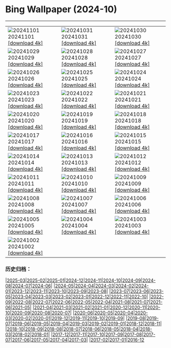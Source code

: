 # Bing Wallpaper (2024-10)
**************

<table><tr><td><img class="wallpaper" src="https://www.bing.com/th?id=OHR.VineyardsBlackForestFall_DE-DE2832375252_1920x1080.jpg" alt="20241101"> 20241101 <a class="wallpaper_link" href="https://www.bing.com/th?id=OHR.VineyardsBlackForestFall_DE-DE2832375252_UHD.jpg">[download 4k]</a></td><td><img class="wallpaper" src="https://www.bing.com/th?id=OHR.GargoyleParis_DE-DE9566321250_1920x1080.jpg" alt="20241031"> 20241031 <a class="wallpaper_link" href="https://www.bing.com/th?id=OHR.GargoyleParis_DE-DE9566321250_UHD.jpg">[download 4k]</a></td><td><img class="wallpaper" src="https://www.bing.com/th?id=OHR.HauntedEdinburgh_DE-DE5335021616_1920x1080.jpg" alt="20241030"> 20241030 <a class="wallpaper_link" href="https://www.bing.com/th?id=OHR.HauntedEdinburgh_DE-DE5335021616_UHD.jpg">[download 4k]</a></td></tr><tr><td><img class="wallpaper" src="https://www.bing.com/th?id=OHR.GreatOwl_DE-DE5072344548_1920x1080.jpg" alt="20241029"> 20241029 <a class="wallpaper_link" href="https://www.bing.com/th?id=OHR.GreatOwl_DE-DE5072344548_UHD.jpg">[download 4k]</a></td><td><img class="wallpaper" src="https://www.bing.com/th?id=OHR.PumpkinMist_DE-DE2695575540_1920x1080.jpg" alt="20241028"> 20241028 <a class="wallpaper_link" href="https://www.bing.com/th?id=OHR.PumpkinMist_DE-DE2695575540_UHD.jpg">[download 4k]</a></td><td><img class="wallpaper" src="https://www.bing.com/th?id=OHR.PolarBearHug_DE-DE3605401727_1920x1080.jpg" alt="20241027"> 20241027 <a class="wallpaper_link" href="https://www.bing.com/th?id=OHR.PolarBearHug_DE-DE3605401727_UHD.jpg">[download 4k]</a></td></tr><tr><td><img class="wallpaper" src="https://www.bing.com/th?id=OHR.GhostForest_DE-DE7650231907_1920x1080.jpg" alt="20241026"> 20241026 <a class="wallpaper_link" href="https://www.bing.com/th?id=OHR.GhostForest_DE-DE7650231907_UHD.jpg">[download 4k]</a></td><td><img class="wallpaper" src="https://www.bing.com/th?id=OHR.MontBlancMassif_DE-DE0416304565_1920x1080.jpg" alt="20241025"> 20241025 <a class="wallpaper_link" href="https://www.bing.com/th?id=OHR.MontBlancMassif_DE-DE0416304565_UHD.jpg">[download 4k]</a></td><td><img class="wallpaper" src="https://www.bing.com/th?id=OHR.HumboldtUniversityLibrary_DE-DE9129729075_1920x1080.jpg" alt="20241024"> 20241024 <a class="wallpaper_link" href="https://www.bing.com/th?id=OHR.HumboldtUniversityLibrary_DE-DE9129729075_UHD.jpg">[download 4k]</a></td></tr><tr><td><img class="wallpaper" src="https://www.bing.com/th?id=OHR.MadameSherriCastle_DE-DE5744863677_1920x1080.jpg" alt="20241023"> 20241023 <a class="wallpaper_link" href="https://www.bing.com/th?id=OHR.MadameSherriCastle_DE-DE5744863677_UHD.jpg">[download 4k]</a></td><td><img class="wallpaper" src="https://www.bing.com/th?id=OHR.MonsterDoor_DE-DE5408236104_1920x1080.jpg" alt="20241022"> 20241022 <a class="wallpaper_link" href="https://www.bing.com/th?id=OHR.MonsterDoor_DE-DE5408236104_UHD.jpg">[download 4k]</a></td><td><img class="wallpaper" src="https://www.bing.com/th?id=OHR.GermanyBaldeneyseeFall_DE-DE3538373815_1920x1080.jpg" alt="20241021"> 20241021 <a class="wallpaper_link" href="https://www.bing.com/th?id=OHR.GermanyBaldeneyseeFall_DE-DE3538373815_UHD.jpg">[download 4k]</a></td></tr><tr><td><img class="wallpaper" src="https://www.bing.com/th?id=OHR.SmilingSloth_DE-DE3423910925_1920x1080.jpg" alt="20241020"> 20241020 <a class="wallpaper_link" href="https://www.bing.com/th?id=OHR.SmilingSloth_DE-DE3423910925_UHD.jpg">[download 4k]</a></td><td><img class="wallpaper" src="https://www.bing.com/th?id=OHR.DenderaTemple_DE-DE9209425729_1920x1080.jpg" alt="20241019"> 20241019 <a class="wallpaper_link" href="https://www.bing.com/th?id=OHR.DenderaTemple_DE-DE9209425729_UHD.jpg">[download 4k]</a></td><td><img class="wallpaper" src="https://www.bing.com/th?id=OHR.CentralParkAutumn_DE-DE9416328448_1920x1080.jpg" alt="20241018"> 20241018 <a class="wallpaper_link" href="https://www.bing.com/th?id=OHR.CentralParkAutumn_DE-DE9416328448_UHD.jpg">[download 4k]</a></td></tr><tr><td><img class="wallpaper" src="https://www.bing.com/th?id=OHR.KochiaJapan_DE-DE4546575583_1920x1080.jpg" alt="20241017"> 20241017 <a class="wallpaper_link" href="https://www.bing.com/th?id=OHR.KochiaJapan_DE-DE4546575583_UHD.jpg">[download 4k]</a></td><td><img class="wallpaper" src="https://www.bing.com/th?id=OHR.FossilsDorset_DE-DE5527314579_1920x1080.jpg" alt="20241016"> 20241016 <a class="wallpaper_link" href="https://www.bing.com/th?id=OHR.FossilsDorset_DE-DE5527314579_UHD.jpg">[download 4k]</a></td><td><img class="wallpaper" src="https://www.bing.com/th?id=OHR.MaraMigration_DE-DE2892375339_1920x1080.jpg" alt="20241015"> 20241015 <a class="wallpaper_link" href="https://www.bing.com/th?id=OHR.MaraMigration_DE-DE2892375339_UHD.jpg">[download 4k]</a></td></tr><tr><td><img class="wallpaper" src="https://www.bing.com/th?id=OHR.CocoBeach_DE-DE0655517413_1920x1080.jpg" alt="20241014"> 20241014 <a class="wallpaper_link" href="https://www.bing.com/th?id=OHR.CocoBeach_DE-DE0655517413_UHD.jpg">[download 4k]</a></td><td><img class="wallpaper" src="https://www.bing.com/th?id=OHR.AlcazarSeville_DE-DE3041524458_1920x1080.jpg" alt="20241013"> 20241013 <a class="wallpaper_link" href="https://www.bing.com/th?id=OHR.AlcazarSeville_DE-DE3041524458_UHD.jpg">[download 4k]</a></td><td><img class="wallpaper" src="https://www.bing.com/th?id=OHR.QuebecDuck_DE-DE2140613391_1920x1080.jpg" alt="20241012"> 20241012 <a class="wallpaper_link" href="https://www.bing.com/th?id=OHR.QuebecDuck_DE-DE2140613391_UHD.jpg">[download 4k]</a></td></tr><tr><td><img class="wallpaper" src="https://www.bing.com/th?id=OHR.CelticColours_DE-DE5682241306_1920x1080.jpg" alt="20241011"> 20241011 <a class="wallpaper_link" href="https://www.bing.com/th?id=OHR.CelticColours_DE-DE5682241306_UHD.jpg">[download 4k]</a></td><td><img class="wallpaper" src="https://www.bing.com/th?id=OHR.SoranoItaly_DE-DE6035116338_1920x1080.jpg" alt="20241010"> 20241010 <a class="wallpaper_link" href="https://www.bing.com/th?id=OHR.SoranoItaly_DE-DE6035116338_UHD.jpg">[download 4k]</a></td><td><img class="wallpaper" src="https://www.bing.com/th?id=OHR.PotsdamerPlatzBerlin_DE-DE6566333403_1920x1080.jpg" alt="20241009"> 20241009 <a class="wallpaper_link" href="https://www.bing.com/th?id=OHR.PotsdamerPlatzBerlin_DE-DE6566333403_UHD.jpg">[download 4k]</a></td></tr><tr><td><img class="wallpaper" src="https://www.bing.com/th?id=OHR.MototiOctopus_DE-DE2317582998_1920x1080.jpg" alt="20241008"> 20241008 <a class="wallpaper_link" href="https://www.bing.com/th?id=OHR.MototiOctopus_DE-DE2317582998_UHD.jpg">[download 4k]</a></td><td><img class="wallpaper" src="https://www.bing.com/th?id=OHR.ElbePhilharmonic_DE-DE0654455444_1920x1080.jpg" alt="20241007"> 20241007 <a class="wallpaper_link" href="https://www.bing.com/th?id=OHR.ElbePhilharmonic_DE-DE0654455444_UHD.jpg">[download 4k]</a></td><td><img class="wallpaper" src="https://www.bing.com/th?id=OHR.BerlinConcertHallFestivalofLights_DE-DE1090691492_1920x1080.jpg" alt="20241006"> 20241006 <a class="wallpaper_link" href="https://www.bing.com/th?id=OHR.BerlinConcertHallFestivalofLights_DE-DE1090691492_UHD.jpg">[download 4k]</a></td></tr><tr><td><img class="wallpaper" src="https://www.bing.com/th?id=OHR.ElephantTeacher_DE-DE8807070034_1920x1080.jpg" alt="20241005"> 20241005 <a class="wallpaper_link" href="https://www.bing.com/th?id=OHR.ElephantTeacher_DE-DE8807070034_UHD.jpg">[download 4k]</a></td><td><img class="wallpaper" src="https://www.bing.com/th?id=OHR.EuropaMoon_DE-DE7966877532_1920x1080.jpg" alt="20241004"> 20241004 <a class="wallpaper_link" href="https://www.bing.com/th?id=OHR.EuropaMoon_DE-DE7966877532_UHD.jpg">[download 4k]</a></td><td><img class="wallpaper" src="https://www.bing.com/th?id=OHR.BerlinWallBlueHands_DE-DE6022715375_1920x1080.jpg" alt="20241003"> 20241003 <a class="wallpaper_link" href="https://www.bing.com/th?id=OHR.BerlinWallBlueHands_DE-DE6022715375_UHD.jpg">[download 4k]</a></td></tr><tr><td><img class="wallpaper" src="https://www.bing.com/th?id=OHR.WindRiverAlaska_DE-DE4243955227_1920x1080.jpg" alt="20241002"> 20241002 <a class="wallpaper_link" href="https://www.bing.com/th?id=OHR.WindRiverAlaska_DE-DE4243955227_UHD.jpg">[download 4k]</a></td><td></td><td></td></tr></table>

### 历史归档：

|[2025-03](/../2025-03/2025-03.md)|[2025-02](/../2025-02/2025-02.md)|[2025-01](/../2025-01/2025-01.md)|[2024-12](/../2024-12/2024-12.md)|[2024-11](/../2024-11/2024-11.md)|[2024-10](/2024-10.md)|[2024-09](/../2024-09/2024-09.md)|[2024-08](/../2024-08/2024-08.md)|[2024-07](/../2024-07/2024-07.md)|[2024-06](/../2024-06/2024-06.md)|
|[2024-05](/../2024-05/2024-05.md)|[2024-04](/../2024-04/2024-04.md)|[2024-03](/../2024-03/2024-03.md)|[2024-02](/../2024-02/2024-02.md)|[2024-01](/../2024-01/2024-01.md)|[2023-12](/../2023-12/2023-12.md)|[2023-11](/../2023-11/2023-11.md)|[2023-10](/../2023-10/2023-10.md)|[2023-09](/../2023-09/2023-09.md)|[2023-08](/../2023-08/2023-08.md)|
|[2023-07](/../2023-07/2023-07.md)|[2023-06](/../2023-06/2023-06.md)|[2023-05](/../2023-05/2023-05.md)|[2023-04](/../2023-04/2023-04.md)|[2023-03](/../2023-03/2023-03.md)|[2023-02](/../2023-02/2023-02.md)|[2023-01](/../2023-01/2023-01.md)|[2022-12](/../2022-12/2022-12.md)|[2022-11](/../2022-11/2022-11.md)|[2022-10](/../2022-10/2022-10.md)|
|[2022-09](/../2022-09/2022-09.md)|[2022-08](/../2022-08/2022-08.md)|[2022-07](/../2022-07/2022-07.md)|[2022-06](/../2022-06/2022-06.md)|[2022-05](/../2022-05/2022-05.md)|[2022-04](/../2022-04/2022-04.md)|[2021-08](/../2021-08/2021-08.md)|[2021-07](/../2021-07/2021-07.md)|[2021-06](/../2021-06/2021-06.md)|[2021-05](/../2021-05/2021-05.md)|
|[2021-04](/../2021-04/2021-04.md)|[2021-03](/../2021-03/2021-03.md)|[2021-02](/../2021-02/2021-02.md)|[2021-01](/../2021-01/2021-01.md)|[2020-12](/../2020-12/2020-12.md)|[2020-11](/../2020-11/2020-11.md)|[2020-10](/../2020-10/2020-10.md)|[2020-09](/../2020-09/2020-09.md)|[2020-08](/../2020-08/2020-08.md)|[2020-07](/../2020-07/2020-07.md)|
|[2020-06](/../2020-06/2020-06.md)|[2020-05](/../2020-05/2020-05.md)|[2020-04](/../2020-04/2020-04.md)|[2020-03](/../2020-03/2020-03.md)|[2020-02](/../2020-02/2020-02.md)|[2020-01](/../2020-01/2020-01.md)|[2019-12](/../2019-12/2019-12.md)|[2019-11](/../2019-11/2019-11.md)|[2019-10](/../2019-10/2019-10.md)|[2019-09](/../2019-09/2019-09.md)|
|[2019-08](/../2019-08/2019-08.md)|[2019-07](/../2019-07/2019-07.md)|[2019-06](/../2019-06/2019-06.md)|[2019-05](/../2019-05/2019-05.md)|[2019-04](/../2019-04/2019-04.md)|[2019-03](/../2019-03/2019-03.md)|[2019-02](/../2019-02/2019-02.md)|[2019-01](/../2019-01/2019-01.md)|[2018-12](/../2018-12/2018-12.md)|[2018-11](/../2018-11/2018-11.md)|
|[2018-10](/../2018-10/2018-10.md)|[2018-09](/../2018-09/2018-09.md)|[2018-08](/../2018-08/2018-08.md)|[2018-07](/../2018-07/2018-07.md)|[2018-06](/../2018-06/2018-06.md)|[2018-05](/../2018-05/2018-05.md)|[2018-04](/../2018-04/2018-04.md)|[2018-03](/../2018-03/2018-03.md)|[2018-02](/../2018-02/2018-02.md)|[2018-01](/../2018-01/2018-01.md)|
|[2017-12](/../2017-12/2017-12.md)|[2017-11](/../2017-11/2017-11.md)|[2017-10](/../2017-10/2017-10.md)|[2017-09](/../2017-09/2017-09.md)|[2017-08](/../2017-08/2017-08.md)|[2017-07](/../2017-07/2017-07.md)|[2017-06](/../2017-06/2017-06.md)|[2017-05](/../2017-05/2017-05.md)|[2017-04](/../2017-04/2017-04.md)|[2017-03](/../2017-03/2017-03.md)|
|[2017-02](/../2017-02/2017-02.md)|[2017-01](/../2017-01/2017-01.md)|[2016-12](/../2016-12/2016-12.md)